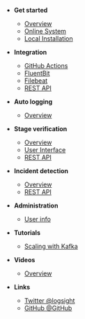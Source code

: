 <!-- docs/_sidebar.md -->

- **Get started**
  - [Overview](/)
  - [Online System](/get_started/online_system.md)
  - [Local Installation](/get_started/local_installation.md)

- **Integration**
  - [GitHub Actions](/integration/github_actions.md)
  - [FluentBit](/integration/fluentbit.md)
  - [Filebeat](/integration/filebeat_short.md)
  - [REST API](/integration/rest_api.md)

- **Auto logging**
  - [Overview](/auto_logging/overview.md)

- **Stage verification**
  - [Overview](/stage_verification/overview.md)
  - [User Interface](/stage_verification/user_interface.md)
  - [REST API](/stage_verification/rest_api.md)

- **Incident detection**
  - [Overview](/incident_detection/overview.md)
  - [REST API](/incident_detection/rest_api.md)

- **Administration**
  - [User info](/administration/user_info.md)
  
- **Tutorials**
  - [Scaling with Kafka](/tutorials/scaling_logsight_kafka.md)
  
- **Videos**
  - [Overview](/videos/overview.md)

- **Links**
  - [Twitter @logsight](http://twitter.com/logsight)
  - [GitHub @GitHub](https://github.com/aiops)
